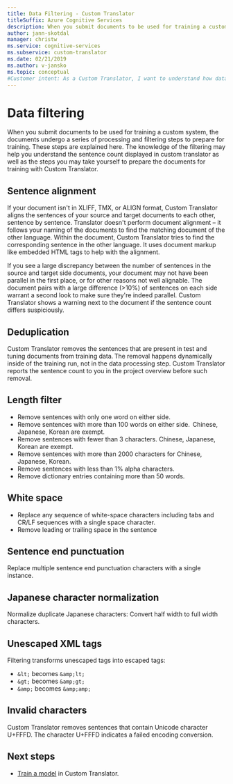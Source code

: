 ```yaml
---
title: Data Filtering - Custom Translator
titleSuffix: Azure Cognitive Services
description: When you submit documents to be used for training a custom system, the documents undergo a series of processing and filtering steps to prepare for training.
author: jann-skotdal
manager: christw
ms.service: cognitive-services
ms.subservice: custom-translator
ms.date: 02/21/2019
ms.author: v-jansko
ms.topic: conceptual
#Customer intent: As a Custom Translator, I want to understand how data is filtered before training a model.
---
```


# Data filtering

When you submit documents to be used for training a custom system, the documents undergo a series of processing and filtering steps to prepare for training. These steps are explained here. The knowledge of the filtering may help you understand the sentence count displayed in custom translator as well as the steps you may take yourself to prepare the documents for training with Custom Translator.

## Sentence alignment
If your document isn't in XLIFF, TMX, or ALIGN format, Custom Translator aligns the sentences of your source and target documents to each other, sentence by sentence. Translator doesn't perform document alignment – it follows your naming of the documents to find the matching document of the other language. Within the document, Custom Translator tries to find the corresponding sentence in the other language. It uses document markup like embedded HTML tags to help with the alignment.  

If you see a large discrepancy between the number of sentences in the source and target side documents, your document may not have been parallel in the first place, or for other reasons not well alignable. The document pairs with a large difference (>10%) of sentences on each side warrant a second look to make sure they're indeed parallel. Custom Translator shows a warning next to the document if the sentence count differs suspiciously.  


## Deduplication
Custom Translator removes the sentences that are present in test and tuning documents from training data. The removal happens dynamically inside of the training run, not in the data processing step. Custom Translator reports the sentence count to you in the project overview before such removal.  

## Length filter
* Remove sentences with only one word on either side.
* Remove sentences with more than 100 words on either side.  Chinese, Japanese, Korean are exempt.
* Remove sentences with fewer than 3 characters. Chinese, Japanese, Korean are exempt.
* Remove sentences with more than 2000 characters for Chinese, Japanese, Korean.
* Remove sentences with less than 1% alpha characters.
* Remove dictionary entries containing more than 50 words.

## White space
* Replace any sequence of white-space characters including tabs and CR/LF sequences with a single space character.
* Remove leading or trailing space in the sentence

## Sentence end punctuation
Replace multiple sentence end punctuation characters with a single instance.  

## Japanese character normalization
Normalize duplicate Japanese characters: Convert half width to full width characters.

## Unescaped XML tags
Filtering transforms unescaped tags into escaped tags:
* `&lt;` becomes `&amp;lt;`
* `&gt;` becomes `&amp;gt;`
* `&amp;` becomes `&amp;amp;`

## Invalid characters
Custom Translator removes sentences that contain Unicode character U+FFFD. The character U+FFFD indicates a failed encoding conversion.

## Next steps

- [Train a model](how-to-train-model.md) in Custom Translator.
